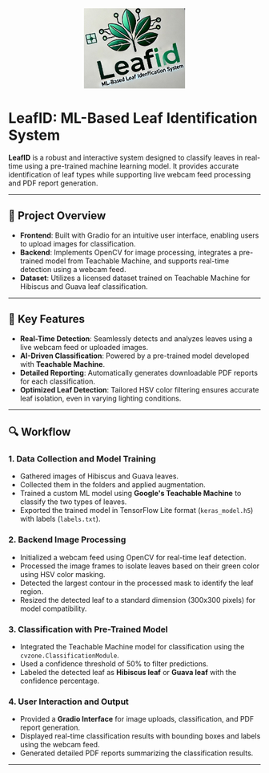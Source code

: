 <div align="center">
  <img src="Leafid12.jpg" alt="LEAFID" width="40%">
</div>

# LeafID: ML-Based Leaf Identification System  

**LeafID** is a robust and interactive system designed to classify leaves in real-time using a pre-trained machine learning model. It provides accurate identification of leaf types while supporting live webcam feed processing and PDF report generation.

---

## 🚀 Project Overview  

- **Frontend**: Built with Gradio for an intuitive user interface, enabling users to upload images for classification.  
- **Backend**: Implements OpenCV for image processing, integrates a pre-trained model from Teachable Machine, and supports real-time detection using a webcam feed.  
- **Dataset**: Utilizes a licensed dataset trained on Teachable Machine for Hibiscus and Guava leaf classification.  

---

## 🌟 Key Features

- **Real-Time Detection**: Seamlessly detects and analyzes leaves using a live webcam feed or uploaded images.  
- **AI-Driven Classification**: Powered by a pre-trained model developed with **Teachable Machine**.  
- **Detailed Reporting**: Automatically generates downloadable PDF reports for each classification.  
- **Optimized Leaf Detection**: Tailored HSV color filtering ensures accurate leaf isolation, even in varying lighting conditions.
  
---

## 🔍 Workflow  

### **1. Data Collection and Model Training**
- Gathered images of Hibiscus and Guava leaves.
- Collected them in the folders and applied augmentation.
- Trained a custom ML model using **Google's Teachable Machine** to classify the two types of leaves.
- Exported the trained model in TensorFlow Lite format (`keras_model.h5`) with labels (`labels.txt`).

### **2. Backend Image Processing**
- Initialized a webcam feed using OpenCV for real-time leaf detection.
- Processed the image frames to isolate leaves based on their green color using HSV color masking.
- Detected the largest contour in the processed mask to identify the leaf region.
- Resized the detected leaf to a standard dimension (300x300 pixels) for model compatibility.

### **3. Classification with Pre-Trained Model**
- Integrated the Teachable Machine model for classification using the `cvzone.ClassificationModule`.
- Used a confidence threshold of 50% to filter predictions.
- Labeled the detected leaf as **Hibiscus leaf** or **Guava leaf** with the confidence percentage.

### **4. User Interaction and Output**
- Provided a **Gradio Interface** for image uploads, classification, and PDF report generation.
- Displayed real-time classification results with bounding boxes and labels using the webcam feed.
- Generated detailed PDF reports summarizing the classification results.

---



